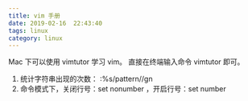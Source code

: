 ```yaml
---
title: vim 手册
date: 2019-02-16  22:43:40
tags: linux            
category: linux
---
```


Mac 下可以使用 vimtutor 学习 vim。 直接在终端输入命令 vimtutor 即可。

1. 统计字符串出现的次数： :%s/pattern//gn
2. 命令模式下，关闭行号：set nonumber ，开启行号：set number